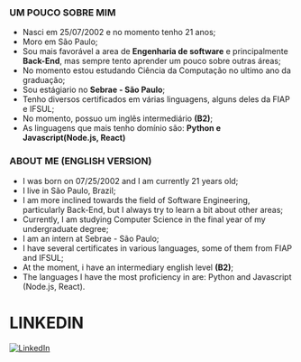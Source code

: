 ### UM POUCO SOBRE MIM 

* Nasci em 25/07/2002 e no momento tenho 21 anos;
* Moro em São Paulo;
* Sou mais favorável a area de **Engenharia de software** e principalmente **Back-End**, mas sempre tento aprender um pouco sobre outras áreas;
* No momento estou estudando Ciência da Computação no ultimo ano da graduação;
* Sou estágiario no **Sebrae - São Paulo**;
* Tenho diversos certificados em várias linguagens, alguns deles da FIAP e IFSUL;
* No momento, possuo um inglês intermediário **(B2)**;
* As linguagens que mais tenho domínio são: **Python e Javascript(Node.js, React)**



### ABOUT ME (ENGLISH VERSION)
* I was born on 07/25/2002 and I am currently 21 years old;
* I live in São Paulo, Brazil;
* I am more inclined towards the field of Software Engineering, particularly Back-End, but I always try to learn a bit about other areas;
* Currently, I am studying Computer Science in the final year of my undergraduate degree;
* I am an intern at Sebrae - São Paulo;
* I have several certificates in various languages, some of them from FIAP and IFSUL;
* At the moment, i have an intermediary english level **(B2)**;
* The languages I have the most proficiency in are: Python and Javascript (Node.js, React).


# LINKEDIN
[![LinkedIn](https://img.shields.io/badge/LinkedIn-Profile-blue?style=flat-square&logo=linkedin)](https://www.linkedin.com/in/gustavodeaquinoavila/)


